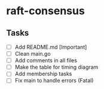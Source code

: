 # raft-consensus

## Tasks

- [ ] Add README.md [Important]
- [ ] Clean main.go
- [ ] Add comments in all files
- [ ] Make the table for timing diagram
- [ ] Add membership tasks
- [ ] Fix main to handle errors (Fatal)
